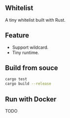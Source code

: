 ## Whitelist

A tiny whitelist built with Rust.

## Feature

-   Support wildcard.
-   Tiny runtime.

## Build from souce

```bash
cargo test
cargo build --release
```

## Run with Docker

TODO